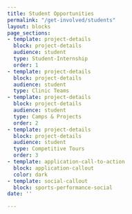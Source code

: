 ```yaml
---
title: Student Opportunities
permalink: "/get-involved/students"
layout: blocks
page_sections:
- template: project-details
  block: project-details
  audience: student
  type: Student-Internship
  order: 1
- template: project-details
  block: project-details
  audience: student
  type: Clinic Teams
- template: project-details
  block: project-details
  audience: student
  type: Camps & Projects
  order: 2
- template: project-details
  block: project-details
  audience: student
  type: Competitive Tours
  order: 3
- template: application-call-to-action
  block: application-callout
  color: dark
- template: social-callout
  block: sports-performance-social
date: ''

---
```

